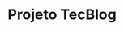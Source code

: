 # Projeto TecBlog
<img class="tamImg" src="https://media.discordapp.net/attachments/882496817550483510/975551971631202354/Captura_de_Tela_29.png?width=1179&height=663" alt=""> <img class="tamImg" src="https://media.discordapp.net/attachments/882496817550483510/975551971891216394/Captura_de_Tela_30.png?width=1179&height=663" alt="">
